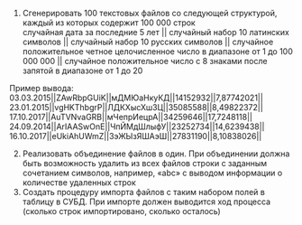 1.	Сгенерировать 100 текстовых файлов  со следующей структурой, каждый из которых содержит 100 000 строк<br/>
случайная дата за последние 5 лет || случайный набор 10 латинских символов || случайный набор 10 русских символов || случайное положительное четное целочисленное число в диапазоне от 1 до 100 000 000   || случайное положительное число с 8 знаками после запятой в диапазоне от 1 до 20
		
Пример вывода:<br/>
03.03.2015||ZAwRbpGUiK||мДМЮаНкуКД||14152932||7,87742021||<br/>
23.01.2015||vgHKThbgrP||ЛДКХысХшЗЦ||35085588||8,49822372||<br/>
17.10.2017||AuTVNvaGRB||мЧепрИецрА||34259646||17,7248118||<br/>
24.09.2014||ArIAASwOnE||ЧпЙМдШлыфУ||23252734||14,6239438||<br/>
16.10.2017||eUkiAhUWmZ||ЗэЖЫзЯШАэШ||27831190||8,10838026||<br/>

2.	Реализовать объединение файлов в один. При объединении должна быть возможность удалить из всех файлов строки с заданным сочетанием символов, например, «abc» с выводом информации о количестве удаленных строк
3.	Создать процедуру импорта файлов с таким набором полей в таблицу в СУБД. При импорте должен выводится ход процесса (сколько строк импортировано, сколько осталось)
